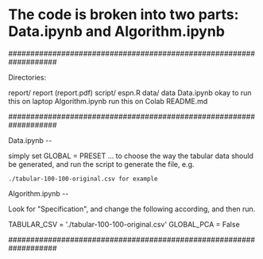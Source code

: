# The code is broken into two parts: Data.ipynb and Algorithm.ipynb

###################################################################

Directories:

report/             report (report.pdf)
script/             espn.R
data/               data
Data.ipynb          okay to run this on laptop
Algorithm.ipynb     run this on Colab
README.md

###################################################################

Data.ipynb --

simply set GLOBAL = PRESET ... to choose the way the tabular data
should be generated, and run the script to generate the file, e.g.

    ./tabular-100-100-original.csv for example

Algorithm.ipynb --

Look for "Specification", and change the following according, and
then run.

TABULAR_CSV = './tabular-100-100-original.csv'
GLOBAL_PCA = False

###################################################################
